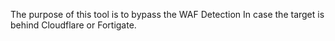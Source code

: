 The purpose of this tool is to bypass the WAF Detection
In case the target is behind Cloudflare or Fortigate.
